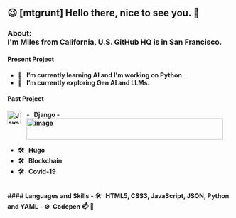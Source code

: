 ## 😉 [mtgrunt] Hello there, nice to see you. 👋

### About:<br /> <b>I'm Miles from California, U.S. GitHub HQ is in San Francisco. <br />
#### Present Project
  - 🌱 &nbsp; I’m currently learning AI and I'm working on Python.
  - 🔭 &nbsp; I’m currently exploring Gen AI and LLMs.
#### Past Project
<a align="left">  
  - <img align="left" alt=Java" width="30px" style="padding-right:10px;" src="https://camo.githubusercontent.com/0d4b500c99671bf83bcb747e4f25f3da28765f2bbb4cdd9733c09f9a46381aaa/68747470733a2f2f63646e2e6a7364656c6976722e6e65742f67682f64657669636f6e732f64657669636f6e2f69636f6e732f6a6176612f6a6176612d6f726967696e616c2e737667"/> &nbsp; Django
  - <img width="442" height="48" alt="image" src="https://github.com/user-attachments/assets/21deca25-7273-46ff-8305-fa682cb486e6" />

  - 🛠 &nbsp; Hugo
  - 🛠 &nbsp; Blockchain
  - 🛠 &nbsp; Covid-19
<br />
  #### Languages and Skills
  - 🛠 &nbsp; HTML5, CSS3, JavaScript, JSON, Python and YAML
  - ⚙️&nbsp; Codepen 
    📫 🎯

